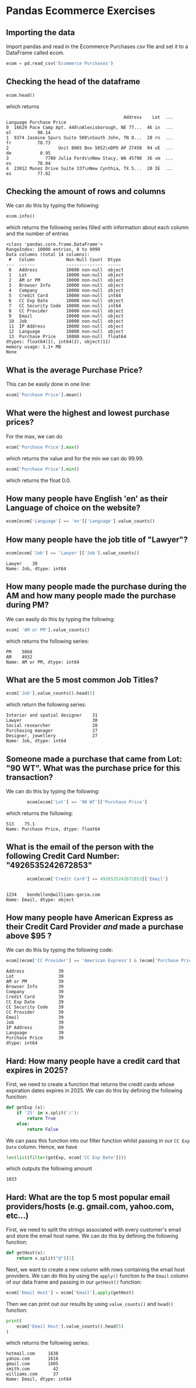 # Pandas Ecommerce Exercises


## Importing the data

Import pandas and read in the Ecommerce Purchases csv file and set it to a DataFrame called ecom.
````python
ecom = pd.read_csv('Ecommerce Purchases')
````


## Checking the head of the dataframe

````python
ecom.head()
````
which returns 
````
                                             Address    Lot  ... Language Purchase Price
0  16629 Pace Camp Apt. 448\nAlexisborough, NE 77...  46 in  ...       el          98.14
1  9374 Jasmine Spurs Suite 508\nSouth John, TN 8...  28 rn  ...       fr          70.73
2                   Unit 0065 Box 5052\nDPO AP 27450  94 vE  ...       de           0.95
3              7780 Julia Fords\nNew Stacy, WA 45798  36 vm  ...       es          78.04
4  23012 Munoz Drive Suite 337\nNew Cynthia, TX 5...  20 IE  ...       es          77.82
````

## Checking the amount of rows and columns

We can do this by typing the following:
````python
ecom.info()
````
which returns the following series filled with information about each column and the number of entries
````
<class 'pandas.core.frame.DataFrame'>
RangeIndex: 10000 entries, 0 to 9999
Data columns (total 14 columns):
 #   Column            Non-Null Count  Dtype  
---  ------            --------------  -----  
 0   Address           10000 non-null  object 
 1   Lot               10000 non-null  object 
 2   AM or PM          10000 non-null  object 
 3   Browser Info      10000 non-null  object 
 4   Company           10000 non-null  object 
 5   Credit Card       10000 non-null  int64  
 6   CC Exp Date       10000 non-null  object 
 7   CC Security Code  10000 non-null  int64  
 8   CC Provider       10000 non-null  object 
 9   Email             10000 non-null  object 
 10  Job               10000 non-null  object 
 11  IP Address        10000 non-null  object 
 12  Language          10000 non-null  object 
 13  Purchase Price    10000 non-null  float64
dtypes: float64(1), int64(2), object(11)
memory usage: 1.1+ MB
None
````


## What is the average Purchase Price?
This can be easily done in one line:
````python
ecom['Purchase Price'].mean()
````

## What were the highest and lowest purchase prices?
For the max, we can do
````python
ecom['Purchase Price'].max()
````
which returns the value 
and for the min we can do 99.99.
````python
ecom['Purchase Price'].min()
````
which returns the float  0.0.

## How many people have English 'en' as their Language of choice on the website?

````python
ecom[ecom['Language'] == 'en']['Language'].value_counts()
````

## How many people have the job title of "Lawyer"?


````python
ecom[ecom['Job'] == 'Lawyer']['Job'].value_counts()
````
````
Lawyer    30
Name: Job, dtype: int64
````

## How many people made the purchase during the AM and how many people made the purchase during PM?

We can easily do this by typing the following:

````python
ecom[ 'AM or PM'].value_counts()
````
which returns the following series:
````
PM    5068
AM    4932
Name: AM or PM, dtype: int64
````

## What are the 5 most common Job Titles?

````python
ecom['Job'].value_counts().head(5)
````
which return the following series:
````
Interior and spatial designer    31
Lawyer                           30
Social researcher                28
Purchasing manager               27
Designer, jewellery              27
Name: Job, dtype: int64
````
## Someone made a purchase that came from Lot: "90 WT". What was the purchase price for this transaction?   
We can do this by typing the following:
````python
        ecom[ecom['Lot'] == '90 WT']['Purchase Price']
````
which returns the following:
````
513    75.1
Name: Purchase Price, dtype: float64
````

## What is the email of the person with the following Credit Card Number: "4926535242672853"

````python
        ecom[ecom['Credit Card'] == 4926535242672853]['Email']
````
````python

````

````
1234    bondellen@williams-garza.com
Name: Email, dtype: object
````

## How many people have American Express as their Credit Card Provider *and* made a purchase above $95 ?

We can do this by typing the following code:
````python
ecom[(ecom['CC Provider'] == 'American Express') & (ecom['Purchase Price'] > 95 )  ]['CC Provider'].value_counts()
````
````
Address             39
Lot                 39
AM or PM            39
Browser Info        39
Company             39
Credit Card         39
CC Exp Date         39
CC Security Code    39
CC Provider         39
Email               39
Job                 39
IP Address          39
Language            39
Purchase Price      39
dtype: int64
````

## Hard: How many people have a credit card that expires in 2025?

First, we need to create a function that returns the credit cards whose expiration dates expires in 2025. We can do this by defining the following function:
````python
def getExp (x):
    if '25' in x.split('/'):
        return True
    else:
        return False
````

We can pass this function into our filter function whilst passing in our `CC Exp Date` column. Hence, we have
````python
len(list(filter(getExp, ecom['CC Exp Date'])))
````
which outputs the following amount

````
1033
````








##  Hard: What are the top 5 most popular email providers/hosts (e.g. gmail.com, yahoo.com, etc...)

First, we need to split the strings associated with every customer's email and store the email host name. We can do this by defining the following function:
````python
def getHost(x):
    return x.split("@")[1]
````
Next, we want to create a new column with rows containing the email host providers. We can do this by using  the `apply()` function to the `Email` column of our data frame and passing in our `getHost()` function:
````python
ecom['Email Host'] = ecom['Email'].apply(getHost)
````
Then we can print out our results by using `value_counts()` and `head()` function:
````python
print(
    ecom['Email Host'].value_counts().head(5)
)
````
which returns the following series:
````
hotmail.com     1638
yahoo.com       1616
gmail.com       1605
smith.com         42
williams.com      37
Name: Email, dtype: int64
````
